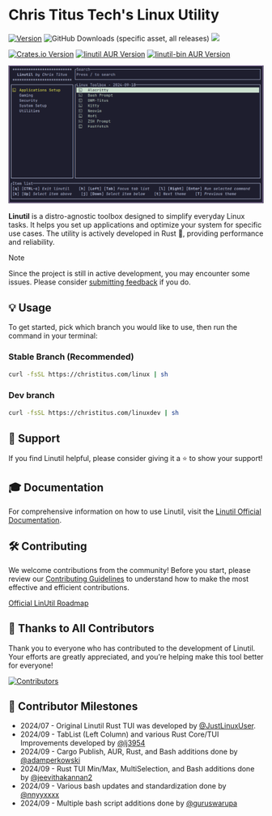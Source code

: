 # Chris Titus Tech's Linux Utility

[![Version](https://img.shields.io/github/v/release/ChrisTitusTech/linutil?color=%230567ff&label=Latest%20Release&style=for-the-badge)](https://github.com/ChrisTitusTech/linutil/releases/latest)
![GitHub Downloads (specific asset, all releases)](https://img.shields.io/github/downloads/ChrisTitusTech/linutil/linutil?label=Total%20Downloads&style=for-the-badge)
[![](https://dcbadge.limes.pink/api/server/https://discord.gg/bujFYKAHSp)](https://discord.gg/bujFYKAHSp)

<!-- TODO: crates.io package here + <br> -->
[![Crates.io Version](https://img.shields.io/crates/v/linutil_tui?style=for-the-badge&color=%23af3a03)](https://crates.io/crates/linutil_tui) [![linutil AUR Version](https://img.shields.io/aur/version/linutil?style=for-the-badge&label=%5BAUR%5D%20linutil&color=%23230567ff)](https://aur.archlinux.org/packages/linutil) [![linutil-bin AUR Version](https://img.shields.io/aur/version/linutil-bin?style=for-the-badge&label=%5BAUR%5D%20linutil-bin&color=%23230567ff)](https://aur.archlinux.org/packages/linutil-bin)

![Preview](docs/assets/preview.png)

**Linutil** is a distro-agnostic toolbox designed to simplify everyday Linux tasks. It helps you set up applications and optimize your system for specific use cases. The utility is actively developed in Rust 🦀, providing performance and reliability.

> [!NOTE]
> Since the project is still in active development, you may encounter some issues. Please consider [submitting feedback](https://github.com/ChrisTitusTech/linutil/issues) if you do.

## 💡 Usage
To get started, pick which branch you would like to use, then run the command in your terminal:
### Stable Branch (Recommended)
```bash
curl -fsSL https://christitus.com/linux | sh
```
### Dev branch
```bash
curl -fsSL https://christitus.com/linuxdev | sh
```
## 💖 Support

If you find Linutil helpful, please consider giving it a ⭐️ to show your support!

## 🎓 Documentation

For comprehensive information on how to use Linutil, visit the [Linutil Official Documentation](https://christitustech.github.io/linutil/).

## 🛠 Contributing

We welcome contributions from the community! Before you start, please review our [Contributing Guidelines](.github/CONTRIBUTING.md) to understand how to make the most effective and efficient contributions.

[Official LinUtil Roadmap](https://christitustech.github.io/linutil/roadmap)

## 🏅 Thanks to All Contributors

Thank you to everyone who has contributed to the development of Linutil. Your efforts are greatly appreciated, and you’re helping make this tool better for everyone!

[![Contributors](https://contrib.rocks/image?repo=ChrisTitusTech/linutil)](https://github.com/ChrisTitusTech/linutil/graphs/contributors)

## 📜 Contributor Milestones

- 2024/07 - Original Linutil Rust TUI was developed by [@JustLinuxUser](https://github.com/JustLinuxUser).
- 2024/09 - TabList (Left Column) and various Rust Core/TUI Improvements developed by [@lj3954](https://github.com/lj3954)
- 2024/09 - Cargo Publish, AUR, Rust, and Bash additions done by [@adamperkowski](https://github.com/adamperkowski)
- 2024/09 - Rust TUI Min/Max, MultiSelection, and Bash additions done by [@jeevithakannan2](https://github.com/jeevithakannan2)
- 2024/09 - Various bash updates and standardization done by [@nnyyxxxx](https://github.com/nnyyxxxx)
- 2024/09 - Multiple bash script additions done by [@guruswarupa](https://github.com/guruswarupa)
